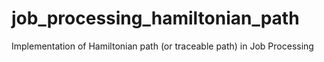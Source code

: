 # job_processing_hamiltonian_path
Implementation of Hamiltonian path (or traceable path) in Job Processing 
